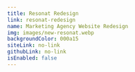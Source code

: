 ```yaml
---
title: Resonat Redesign
link: resonat-redesign
name: Marketing Agency Website Redesign
img: images/new-resonat.webp
backgroundColor: 000a15
siteLink: no-link
githubLink: no-link
isEnabled: false
---
```

